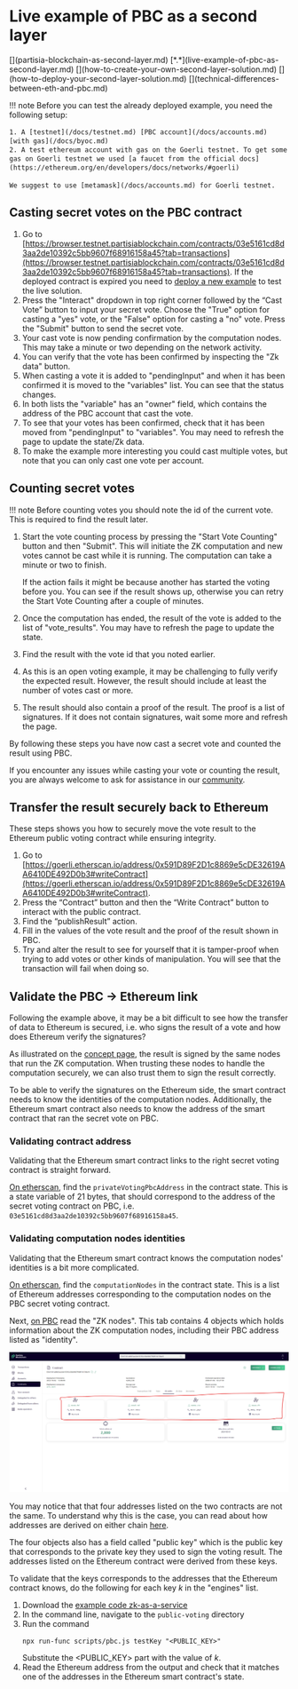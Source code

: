 # Live example of PBC as a second layer

<div class="dot-navigation" markdown>
   [](partisia-blockchain-as-second-layer.md)
   [*.*](live-example-of-pbc-as-second-layer.md)
   [](how-to-create-your-own-second-layer-solution.md)
   [](how-to-deploy-your-second-layer-solution.md)
   [](technical-differences-between-eth-and-pbc.md)
</div>

!!! note
    Before you can test the already deployed example, you need the following setup:

    1. A [testnet](/docs/testnet.md) [PBC account](/docs/accounts.md) [with gas](/docs/byoc.md)
    2. A test ethereum account with gas on the Goerli testnet. To get some gas on Goerli testnet we used [a faucet from the official docs](https://ethereum.org/en/developers/docs/networks/#goerli)

    We suggest to use [metamask](/docs/accounts.md) for Goerli testnet.

## Casting secret votes on the PBC contract

1. Go
   to [https://browser.testnet.partisiablockchain.com/contracts/03e5161cd8d3aa2de10392c5bb9607f68916158a45?tab=transactions](https://browser.testnet.partisiablockchain.com/contracts/03e5161cd8d3aa2de10392c5bb9607f68916158a45?tab=transactions).
   If the deployed contract is expired you need to [deploy a new example](how-to-deploy-your-second-layer-solution.md)
   to test the live solution.
2. Press the "Interact" dropdown in top right corner followed by the “Cast Vote” button to input your secret vote.
   Choose the "True" option for casting a "yes" vote, or the "False" option for casting a "no" vote.
   Press the "Submit" button to send the secret vote.
3. Your cast vote is now pending confirmation by the computation nodes. This may take a minute or two depending on the
   network activity.
4. You can verify that the vote has been confirmed by inspecting the "Zk data" button.
5. When casting a vote it is added to "pendingInput" and when it has been confirmed it is moved to
   the "variables" list. You can see that the status changes.
6. In both lists the "variable" has an "owner" field, which contains the address of the PBC account
   that cast the vote.
7. To see that your votes has been confirmed, check that it has been moved from "pendingInput" to
   "variables". You may need to refresh the page to update the state/Zk data.
8. To make the example more interesting you could cast multiple votes, but note that you can only
   cast one vote per account.

## Counting secret votes

!!! note
    Before counting votes you should note the id of the current vote. This is required to find the result later.

1. Start the vote counting process by pressing the "Start Vote Counting" button and then "Submit". This will initiate
   the ZK computation and new votes cannot be cast while it is running. The computation can take a minute or two to
   finish.

   If the action fails it might be because another has started the voting before you. You can see if the result shows
   up, otherwise you can retry the Start Vote Counting after a couple of minutes.

2. Once the computation has ended, the result of the vote is added to the list of "vote_results". You may have to
   refresh the page to update the state.
3. Find the result with the vote id that you noted earlier.
4. As this is an open voting example, it may be challenging to fully verify the expected result. However, the result
   should include at least the number of votes cast or more.
5. The result should also contain a proof of the result. The proof is a list of signatures. If it does not contain
   signatures, wait some more and refresh the page.

By following these steps you have now cast a secret vote and counted the result using PBC.

If you encounter any issues while casting your vote or counting the result, you are always welcome to ask for assistance
in our [community](https://partisiablockchain.com/community).

## Transfer the result securely back to Ethereum

These steps shows you how to securely move the vote result to the Ethereum public voting contract while ensuring
integrity.

1. Go
   to [https://goerli.etherscan.io/address/0x591D89F2D1c8869e5cDE32619AA6410DE492D0b3#writeContract](https://goerli.etherscan.io/address/0x591D89F2D1c8869e5cDE32619AA6410DE492D0b3#writeContract).
2. Press the “Contract” button and then the “Write Contract” button to interact with the public contract.
3. Find the “publishResult” action.
4. Fill in the values of the vote result and the proof of the result shown in PBC.
5. Try and alter the result to see for yourself that it is tamper-proof when trying to add votes or other kinds of
   manipulation. You will see that the transaction will fail when doing so.

## Validate the PBC &rarr; Ethereum link

Following the example above, it may be a bit difficult to see how the transfer of data to Ethereum is secured, i.e. who
signs the result of a vote and how does Ethereum verify the signatures?

As illustrated on the [concept page](partisia-blockchain-as-second-layer.md), the result is signed by the same nodes
that run the ZK computation. When trusting these nodes to handle the computation securely, we can also trust them to
sign the result correctly.

To be able to verify the signatures on the Ethereum side, the smart contract needs to know the identities of the
computation nodes. Additionally, the Ethereum smart contract also needs to know the address of the smart contract that
ran the secret vote on PBC.

### Validating contract address

Validating that the Ethereum smart contract links to the right secret voting contract is straight
forward.

[On etherscan](https://goerli.etherscan.io/address/0x591D89F2D1c8869e5cDE32619AA6410DE492D0b3#readContract), find
the `privateVotingPbcAddress` in
the contract state. This is a state variable of 21 bytes, that should correspond to the address of
the secret voting contract on PBC, i.e. `03e5161cd8d3aa2de10392c5bb9607f68916158a45`.

### Validating computation nodes identities

Validating that the Ethereum smart contract knows the computation nodes' identities is a bit more
complicated.

[On etherscan](https://goerli.etherscan.io/address/0x591D89F2D1c8869e5cDE32619AA6410DE492D0b3#readContract), find
the `computationNodes` in
the contract state. This is a list of Ethereum addresses corresponding to the computation nodes on
the PBC secret voting contract.

Next, [on PBC](https://browser.testnet.partisiablockchain.com/contracts/03e5161cd8d3aa2de10392c5bb9607f68916158a45?tab=state)
read the
"ZK nodes". This tab contains 4 objects which holds
information about the ZK computation nodes, including their PBC address listed as "identity".

![ScreenshotPBCIdentity](ScreenshotPBCIdentity.png)

You may notice that that four addresses listed on the two contracts are not the same. To understand
why this is the case, you can read about how addresses are derived on either chain
[here](technical-differences-between-eth-and-pbc.md).

The four objects also has a field called "public key" which is the public key that corresponds to the private key they
used to sign the voting result. The addresses listed on the Ethereum contract were derived from these keys.

To validate that the keys corresponds to the addresses that the Ethereum contract knows, do the following for each key
_k_ in the "engines" list.

1. Download
   the [example code zk-as-a-service](https://gitlab.com/partisiablockchain/language/contracts/zk-as-a-service/)
2. In the command line, navigate to the `public-voting` directory
3. Run the command
   ```shell
   npx run-func scripts/pbc.js testKey "<PUBLIC_KEY>"
   ```
   Substitute the <PUBLIC_KEY> part with the value of _k_.
4. Read the Ethereum address from the output and check that it matches one of the addresses in the
   Ethereum smart contract's state.
